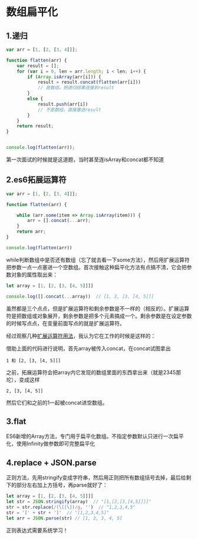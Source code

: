 # 数组扁平化

## 1.递归

```js
var arr = [1, [2, [3, 4]]];

function flatten(arr) {
    var result = [];
    for (var i = 0, len = arr.length; i < len; i++) {
        if (Array.isArray(arr[i])) {
            result = result.concat(flatten(arr[i]))
          	// 是数组，把递归结果连接到result
        }
        else {
            result.push(arr[i])
          	// 不是数组，直接塞进result
        }
    }
    return result;
}


console.log(flatten(arr));
```

第一次面试的时候就是这道题，当时甚至连isArray和concat都不知道

## 2.es6拓展运算符

```js
var arr = [1, [2, [3, 4]]];

function flatten(arr) {

    while (arr.some(item => Array.isArray(item))) {
        arr = [].concat(...arr);
    }
    return arr;
}

console.log(flatten(arr))
```

while判断数组中是否还有数组（忘了就去看一下some方法），然后用扩展运算符把参数一点一点塞进一个空数组。首次接触这种扁平化方法有点搞不清，它会把参数对象的属性取出来：

```js
let array = [1, [2, [3, [4, 5]]]]

console.log([].concat(...array))  // [1, 2, [3, [4, 5]]]
```

虽然都是三个点点，但是扩展运算符和剩余参数是不一样的（相反的）。扩展运算符是把数组或对象展开，剩余参数是把多个元素搞成一个。剩余参数是在设定参数的时候写点点，在变量前面写点的就是扩展运算符。

经过观察几种[扩展运算符用法](https://segmentfault.com/a/1190000020259974)，我认为它在工作的时候是这样的：

借助上面的代码进行说明，首先array被传入concat，在concat试图拿出

```
1 和 [2, [3, [4, 5]]]
```

之前，拓展运算符会把array内它发现的数组里面的东西拿出来（就是2345那坨），变成这样

```
2, [3, [4, 5]]
```

然后它们和之前的1一起被concat进空数组。

## 3.flat

ES6新增的Array方法，专门用于扁平化数组。不指定参数默认只进行一次扁平化，使用Infinity做参数即可完整扁平化

## 4.replace + JSON.parse

正则方法，先用stringify变成字符串，然后用正则把所有数组括号去掉，最后给剩下的部分左右加上方括号，再parse就好了：

```js
let array = [1, [2, [3, [4, 5]]]]
let str = JSON.stringify(array)  // "[1,[2,[3,[4,5]]]]"
str = str.replace(/(\[|\])/g, '')  // "1,2,3,4,5"
str = '[' + str + ']'  // "[1,2,3,4,5]"
let arr = JSON.parse(str) // [1, 2, 3, 4, 5]
```

正则表达式需要系统学习！